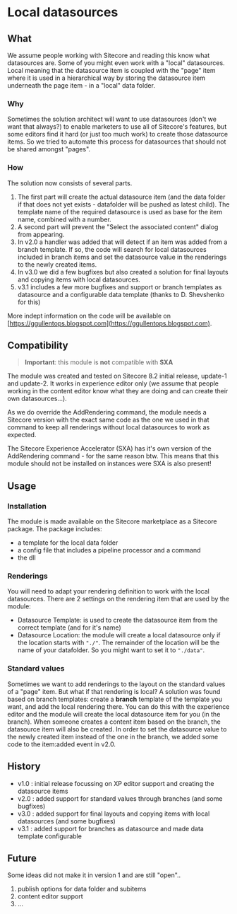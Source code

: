 # Local datasources #


## What ##

We assume people working with Sitecore and reading this know what datasources are. Some of you might even work with a "local" datasources. Local meaning that the datasource item is coupled with the "page" item where it is used in a hierarchical way by storing the datasource item underneath the page item - in a "local" data folder.

### Why ###
Sometimes the solution architect will want to use datasources (don't we want that always?) to enable marketers to use all of Sitecore's features, but some editors find it hard (or just too much work) to create those datasource items. So we tried to automate this process for datasources that should not be shared amongst "pages". 

### How ###
The solution now consists of several parts.


1. The first part will create the actual datasource item (and the data folder if that does not yet exists - datafolder will be pushed as latest child). The template name of the required datasource is used as base for the item name, combined with a number. 
2. A second part will prevent the "Select the associated content" dialog from appearing.
3. In v2.0 a handler was added that will detect if an item was added from a branch template. If so, the code will search for local datasources included in branch items and set the datasource value in the renderings to the newly created items.
4. In v3.0 we did a few bugfixes but also created a solution for final layouts and copying items with local datasources.   
5. v3.1 includes a few more bugfixes and support or branch templates as datasource and a configurable data template (thanks to D. Shevshenko for this)

More indept information on the code will be available on [https://ggullentops.blogspot.com](https://ggullentops.blogspot.com).



## Compatibility ##

> **Important**: this module is **not** compatible with **SXA**

The module was created and tested on Sitecore 8.2 initial release, update-1 and update-2. It works in experience editor only (we assume that people working in the content editor know what they are doing and can create their own datasources...).

As we do override the AddRendering command, the module needs a Sitecore version with the exact same code as the one we used in that command to keep all renderings without local datasources to work as expected.

The Sitecore Experience Accelerator (SXA) has it's own version of the AddRendering command - for the same reason btw. This means that this module should not be installed on instances were SXA is also present!

## Usage ##

### Installation ###

The module is made available on the Sitecore marketplace as a Sitecore package. The package includes:

- a template for the local data folder
- a config file that includes a pipeline processor and a command
- the dll
 
### Renderings ###

You will need to adapt your rendering definition to work with the local datasources. There are 2 settings on the rendering item that are used by the module:

- Datasource Template: is used to create the datasource item from the correct template (and for it's name)
- Datasource Location: the module will create a local datasource only if the location starts with `"./"`.  The remainder of the location will be the name of your datafolder. So you might want to set it to `"./data"`.

### Standard values ###
Sometimes we want to add renderings to the layout on the standard values of a "page" item. But what if that rendering is local? A solution was found based on branch templates: create a **branch** template of the template you want, and add the local rendering there. You can do this with the experience editor and the module will create the local datasource item for you (in the branch). When someone creates a content item based on the branch, the datasource item will also be created. In order to set the datasource value to the newly created item instead of the one in the branch, we added some code to the item:added event in v2.0.     

## History ##
- v1.0 : initial release focussing on XP editor support and creating the datasource items
- v2.0 : added support for standard values through branches (and some bugfixes)
- v3.0 : added support for final layouts and copying items with local datasources (and some bugfixes)
- v3.1 : added support for branches as datasource and made data template configurable


## Future ##

Some ideas did not make it in version 1 and are still "open".. 

1. publish options for data folder and subitems
2. content editor support
4. ...

